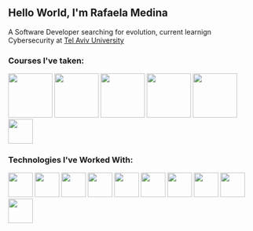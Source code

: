 ## Hello World,  I'm Rafaela Medina

A Software Developer searching for evolution, current learnign Cybersecurity at <a href="https://www.edx.org/course/unlocking-information-security-part-i">Tel Aviv University</a>

### Courses I've taken: 
<div>
   <a href="https://www.rocketseat.com.br/ignite"><img height="90" src="https://avatars.githubusercontent.com/u/28929274?s=280&v=4"></a>
   <a href="https://www.edx.org/professional-certificate/harvardx-computer-science-for-web-programming?index=product&queryID=9097949372c5c9d98868deacbe76ea51&position=1"><img height="90" src="https://upload.wikimedia.org/wikipedia/en/thumb/0/0c/Harvard_University_shield.svg/1200px-Harvard_University_shield.svg.png"></a>
   <a href="https://www.edx.org/course/algorithms-design-and-analysis?index=product&queryID=283a93c8c57d4531a19671d948bcc235&position=1"><img height="90" src="https://logospng.org/download/stanford-university/logo-stanford-university-brasao-1024.png"></a>   
   <a href="https://www.edx.org/professional-certificate/google-fundamentals-of-google-ai-for-web-based-machine-learning?index=product&queryID=7bfba1412f8b40ae78a7d8520a3b7443&position=1"><img height="90" src="https://seeklogo.com/images/G/google-ai-logo-996E85F6FD-seeklogo.com.png"></a>
   <a href="https://www.cursoemvideo.com/"><img height="90" src="https://allmylinks.com/upload/Site/favicon/u/r/8/RWbFX3KS_afHDmiEM8mX6CdmV0w7cbK6.png"></a>
   <a href="https://recode.org.br/"><img height="50" src="https://captadores.org.br/wp-content/uploads/2019/04/recode.png"></a>
</div> 

### Technologies I've Worked With: 
<div>
   <div>
      <img height="50" src="https://cdn.jsdelivr.net/gh/devicons/devicon/icons/react/react-original.svg" />
      <img height="50" src="https://cdn.jsdelivr.net/gh/devicons/devicon/icons/typescript/typescript-original.svg" />
      <img height="50" src="https://cdn.jsdelivr.net/gh/devicons/devicon/icons/python/python-original.svg" />
      <img height="50" src="https://cdn.jsdelivr.net/gh/devicons/devicon/icons/csharp/csharp-original.svg" />
      <img height="50" src="https://cdn.jsdelivr.net/gh/devicons/devicon/icons/nodejs/nodejs-plain-wordmark.svg" />
      <img height="50" src="https://cdn.jsdelivr.net/gh/devicons/devicon/icons/nextjs/nextjs-line.svg" /> 
      <img height="50" src="https://cdn.jsdelivr.net/gh/devicons/devicon/icons/gitlab/gitlab-original.svg" />
      <img height="50" src="https://cdn.jsdelivr.net/gh/devicons/devicon/icons/git/git-original.svg" />
      <img height="50" src="https://cdn.jsdelivr.net/gh/devicons/devicon/icons/figma/figma-original.svg" />
      <img height="50" src="https://cdn.jsdelivr.net/gh/devicons/devicon/icons/xd/xd-plain.svg" />
   </div>
</div> 
